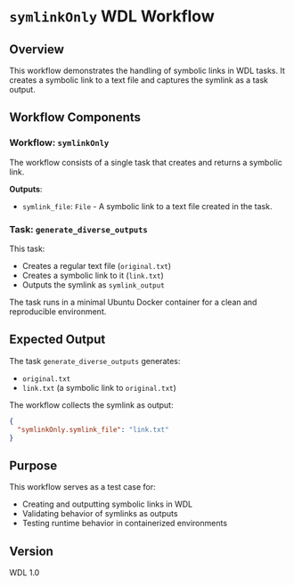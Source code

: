 
# `symlinkOnly` WDL Workflow

## **Overview**
This workflow demonstrates the handling of symbolic links in WDL tasks. It creates a symbolic link to a text file and captures the symlink as a task output.

## **Workflow Components**

### **Workflow: `symlinkOnly`**
The workflow consists of a single task that creates and returns a symbolic link.

**Outputs**:
- `symlink_file`: `File` - A symbolic link to a text file created in the task.

### **Task: `generate_diverse_outputs`**
This task:
- Creates a regular text file (`original.txt`)
- Creates a symbolic link to it (`link.txt`)
- Outputs the symlink as `symlink_output`

The task runs in a minimal Ubuntu Docker container for a clean and reproducible environment.



## **Expected Output**

The task `generate_diverse_outputs` generates:
- `original.txt`
- `link.txt` (a symbolic link to `original.txt`)

The workflow collects the symlink as output:
```json
{
  "symlinkOnly.symlink_file": "link.txt"
}
```


## **Purpose**
This workflow serves as a test case for:
- Creating and outputting symbolic links in WDL
- Validating behavior of symlinks as outputs
- Testing runtime behavior in containerized environments



## **Version**
WDL 1.0


